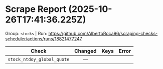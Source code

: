# Scrape Report (2025-10-26T17:41:36.225Z)

Group: `stocks`  |  Run: https://github.com/AlbertoRoca96/scraping-checks-scheduler/actions/runs/18821477247

| Check | Changed | Keys | Error |
|---|:---:|:--|:--|
| `stock_ntdoy_global_quote` | — |  |  |
